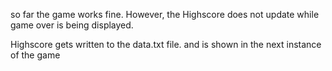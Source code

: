 so far the game works fine.
However, the Highscore does not update while
game over is being displayed. 

Highscore gets written to the data.txt file.
and is shown in the next instance of the game